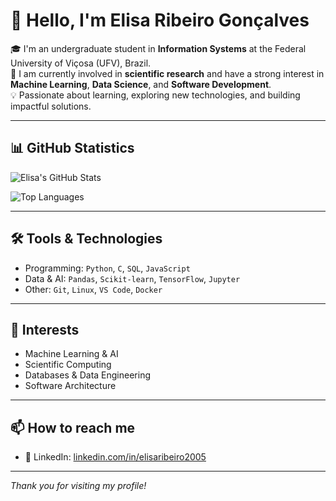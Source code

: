 # 👋 Hello, I'm Elisa Ribeiro Gonçalves

🎓 I'm an undergraduate student in **Information Systems** at the Federal University of Viçosa (UFV), Brazil.  
🔬 I am currently involved in **scientific research** and have a strong interest in **Machine Learning**, **Data Science**, and **Software Development**.  
💡 Passionate about learning, exploring new technologies, and building impactful solutions.

---

## 📊 GitHub Statistics

![Elisa's GitHub Stats](https://github-readme-stats.vercel.app/api?username=elisaribeiro2005&show_icons=true&theme=default&hide=stars&count_private=true)

![Top Languages](https://github-readme-stats.vercel.app/api/top-langs/?username=elisaribeiro2005&layout=compact&theme=default)

---

## 🛠️ Tools & Technologies

- Programming: `Python`, `C`, `SQL`, `JavaScript`
- Data & AI: `Pandas`, `Scikit-learn`, `TensorFlow`, `Jupyter`
- Other: `Git`, `Linux`, `VS Code`, `Docker`

---

## 📌 Interests

- Machine Learning & AI  
- Scientific Computing  
- Databases & Data Engineering  
- Software Architecture

---

## 📫 How to reach me

- 💼 LinkedIn: [linkedin.com/in/elisaribeiro2005](www.linkedin.com/in/elisa-ribeiro-gonçalves-44aba32a2)

---

_Thank you for visiting my profile!_
